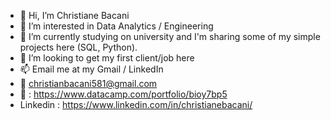 - 👋 Hi, I’m Christiane Bacani
- 👀 I’m interested in Data Analytics / Engineering
- 🌱 I’m currently studying on university and I'm sharing some of my simple projects here (SQL, Python).
- 💞️ I’m looking to get my first client/job here
- 📫 Email me at my Gmail / LinkedIn
- 📧 christianbacani581@gmail.com
- 🔗 : https://www.datacamp.com/portfolio/bioy7bp5
- Linkedin : https://www.linkedin.com/in/christianebacani/
<!---
christianebacani/christianebacani is a ✨ special ✨ repository because its `README.md` (this file) appears on your GitHub profile.
You can click the Preview link to take a look at your changes.
--->
